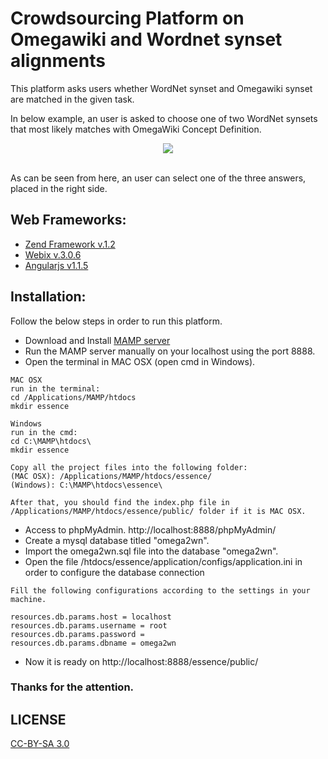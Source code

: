 # Crowdsourcing Platform on Omegawiki and Wordnet synset alignments

This platform asks users whether WordNet synset and Omegawiki synset are matched in the given task.

In below example, an user is asked to choose one of two WordNet synsets that most likely matches with OmegaWiki Concept Definition.

<div align="center">
  <img src="https://1.bp.blogspot.com/-o6SEkJenA20/WK8PMfS7kCI/AAAAAAAABDc/2LNhUJ86s-UNk-ZWGhqeIwBSre_Oxi7zACLcB/s1600/map.png"><br><br>
</div>

As can be seen from here, an user can select one of the three answers, placed in the right side. 

## Web Frameworks:
* [Zend Framework v.1.2](https://framework.zend.com/manual/1.12/en/manual.html)
* [Webix v.3.0.6](http://webix.com/)
* [Angularjs v1.1.5](https://angularjs.org/)

## Installation:
Follow the below steps in order to run this platform.

* Download and Install [MAMP server](https://www.mamp.info/en/downloads/)
* Run the MAMP server manually on your localhost using the port 8888.
* Open the terminal in MAC OSX (open cmd in Windows).
```
MAC OSX 
run in the terminal: 
cd /Applications/MAMP/htdocs 
mkdir essence

Windows 
run in the cmd: 
cd C:\MAMP\htdocs\ 
mkdir essence

Copy all the project files into the following folder:
(MAC OSX): /Applications/MAMP/htdocs/essence/ 
(Windows): C:\MAMP\htdocs\essence\ 

After that, you should find the index.php file in /Applications/MAMP/htdocs/essence/public/ folder if it is MAC OSX.

```
* Access to phpMyAdmin. http://localhost:8888/phpMyAdmin/
* Create a mysql database titled "omega2wn".
* Import the omega2wn.sql file into the database "omega2wn".
* Open the file /htdocs/essence/application/configs/application.ini in order to configure the database connection
```
Fill the following configurations according to the settings in your machine.

resources.db.params.host = localhost
resources.db.params.username = root
resources.db.params.password = 
resources.db.params.dbname = omega2wn

```

* Now it is ready on http://localhost:8888/essence/public/



### Thanks for the attention.

## LICENSE
[CC-BY-SA 3.0](https://creativecommons.org/licenses/by-sa/3.0/)
